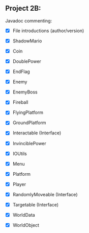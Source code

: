 

## Project 2B:

Javadoc commenting:

- [x] File introductions (author/version)

- [x] ShadowMario
- [x] Coin
- [x] DoublePower
- [x] EndFlag
- [x] Enemy
- [x] EnemyBoss
- [x] Fireball
- [x] FlyingPlatform
- [x] GroundPlatform
- [x] Interactable (Interface)
- [x] InvinciblePower
- [x] IOUtils
- [x] Menu
- [x] Platform
- [x] Player
- [x] RandomlyMoveable (Interface)
- [x] Targetable (Interface)
- [x] WorldData
- [x] WorldObject